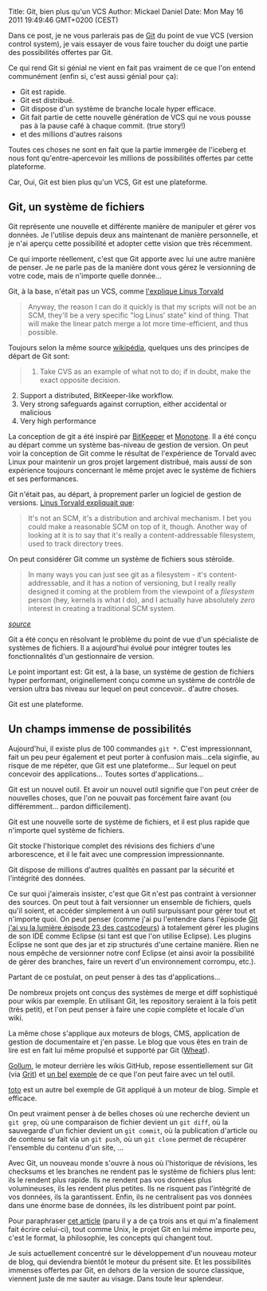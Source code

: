 Title: Git, bien plus qu'un VCS
Author: Mickael Daniel
Date: Mon May 16 2011 19:49:46 GMT+0200 (CEST)

Dans ce post, je ne vous parlerais pas de [Git](http://git-scm.com/) du point de vue VCS (version control system), je vais essayer de vous faire toucher du doigt une partie des possibilités offertes par Git.

Ce qui rend Git si génial ne vient en fait pas vraiment de ce que l'on entend communément (enfin si, c'est aussi génial pour ça):

* Git est rapide.
* Git est distribué.
* Git dispose d'un système de branche locale hyper efficace.
* Git fait partie de cette nouvelle génération de VCS qui ne vous pousse pas à la pause café à chaque commit. (true story!)
* et des millions d'autres raisons

Toutes ces choses ne sont en fait que la partie immergée de l'iceberg et nous font qu'entre-apercevoir les millions de possibilités offertes par cette plateforme.

Car, Oui, Git est bien plus qu'un VCS, Git est une plateforme.

## Git, un système de fichiers

Git représente une nouvelle et différente manière de manipuler et gérer vos données. Je l'utilise depuis deux ans maintenant de manière personnelle, et je n'ai aperçu cette possibilité et adopter cette vision que très récemment.

Ce qui importe réellement, c'est que Git apporte avec lui une autre manière de penser. Je ne parle pas de la manière dont vous gérez le versionning de votre code, mais de n'importe quelle donnée...

Git, à la base, n'était pas un VCS, comme [l'explique Linus Torvald](http://bit.ly/4UN1j)

> Anyway, the reason I can do it quickly is that my scripts will not be an SCM, they'll be a very specific "log Linus' state" kind of thing. That will make the linear patch merge a lot more time-efficient, and thus possible.

Toujours selon la même source [wikipédia](http://bit.ly/4UN1j), quelques uns des principes de départ de Git sont:

> 1. Take CVS as an example of what not to do; if in doubt, make the exact opposite decision.
2. Support a distributed, BitKeeper-like workflow.
3. Very strong safeguards against corruption, either accidental or malicious
4. Very high performance


La conception de git a été inspiré par [BitKeeper](http://www.bitkeeper.com/) et [Monotone](http://www.monotone.ca/main.php). Il a été conçu au départ comme un système bas-niveau de gestion de version. On peut voir la conception de Git comme le résultat de l'expérience de Torvald avec Linux pour maintenir un gros projet largement distribué, mais aussi de son expérience toujours concernant le même projet avec le système de fichiers et ses performances.

Git n'était pas, au départ, à proprement parler un logiciel de gestion de versions. [Linus Torvald expliquait que](http://marc.info/?l=linux-kernel&m=111293537202443): 

> It's not an SCM, it's a distribution and archival mechanism. I bet you could make a reasonable SCM on top of it, though. Another way of looking at it is to say that it's really a content-addressable filesystem, used to track directory trees.

On peut considérer Git comme un système de fichiers sous stéroïde. 
  
> In many ways you can just see git as a filesystem - it's content-addressable, and it has a notion of versioning, but I really really designed it coming at the problem from the viewpoint of a _filesystem_ person (hey, kernels is what I do), and I actually have absolutely _zero_ interest in creating a traditional SCM system.

_[source](http://marc.info/?l=linux-kernel&m=111314792424707)_

Git a été conçu en résolvant le problème du point de vue d'un spécialiste de systèmes de fichiers. Il a aujourd'hui évolué pour intégrer toutes les fonctionnalités d'un gestionnaire de version.

Le point important est: Git est, à la base, un système de gestion de fichiers hyper performant, originellement conçu comme un système de contrôle de version ultra bas niveau sur lequel on peut concevoir.. d'autre choses.

Git est une plateforme.

## Un champs immense de possibilités

Aujourd'hui, il existe plus de 100 commandes `git *`. C'est impressionnant, fait un peu peur également et peut porter à confusion mais...cela siginfie, au risque de me répéter, que Git est une plateforme... Sur lequel on peut concevoir des applications... Toutes sortes d'applications... 

Git est un nouvel outil. Et avoir un nouvel outil signifie que l'on peut créer de nouvelles choses, que l'on ne pouvait pas forcément faire avant (ou différemment... pardon difficilement).

Git est une nouvelle sorte de système de fichiers, et il est plus rapide que n'importe quel système de fichiers.

Git stocke l'historique complet des révisions des fichiers d'une arborescence, et il le fait avec une compression impressionnante.

Git dispose de millions d'autres qualités en passant par la sécurité et l'intégrité des données.

Ce sur quoi j'aimerais insister, c'est que Git n'est pas contraint à versionner des sources. On peut tout à fait versionner un ensemble de fichiers, quels qu'il soient, et accéder simplement à un outil surpuissant pour gérer tout et n'importe quoi. On peut penser (comme j'ai pu l'entendre dans l'épisode [Git j'ai vu la lumière épisode 23 des castcodeurs](http://lescastcodeurs.com/2010/05/les-cast-codeurs-podcast-episode-23-interview%C2%A0dvcs-et-git-jai-vu-la-lumiere-avec%C2%A0david-gageot-dalgodeal/)) à totalement gérer les plugins de son IDE comme Eclipse (si tant est que l'on utilise Eclipse). Les plugins Eclipse ne sont que des jar et zip structurés d'une certaine manière. Rien ne nous empêche de versionner notre conf Eclipse (et ainsi avoir la possibilité de gérer des branches, faire un revert d'un environnement corrompu, etc.).

Partant de ce postulat, on peut penser à des tas d'applications...

De nombreux projets ont conçus des systèmes de merge et diff sophistiqué pour wikis par exemple. En utilisant Git, les repository seraient à la fois petit (très petit), et l'on peut penser à faire une copie complète et locale d'un wiki.

La même chose s'applique aux moteurs de blogs, CMS, application de gestion de documentaire et j'en passe. Le blog que vous êtes en train de lire est en fait lui même propulsé et supporté par Git ([Wheat](https://github.com/creationix/wheat)).

[Gollum](https://github.com/github/gollum), le moteur derrière les wikis GitHub, repose essentiellement sur Git (via [Grit](https://github.com/mojombo/grit)) et [un bel](https://github.com/blog/699-making-github-more-open-git-backed-wikis) [exemple](https://github.com/blog/774-git-powered-wikis-improved) de ce que l'on peut faire avec un tel outil.

[toto](http://cloudhead.io/toto) est un autre bel exemple de Git appliqué à un moteur de blog. Simple et efficace.

On peut vraiment penser à de belles choses où une recherche devient un `git grep`, où une comparaison de fichier devient un `git diff`, où la sauvegarde d'un fichier devient un `git commit`, où la publication d'article ou de contenu se fait via un `git push`, où un `git clone` permet de récupérer l'ensemble du contenu d'un site, ...

Avec Git, un nouveau monde s'ouvre à nous où l'historique de révisions, les checksums et les branches ne rendent pas le système de fichiers plus lent: ils le rendent plus rapide. Ils ne rendent pas vos données plus volumineuses, ils les rendent plus petites. Ils ne risquent pas l'intégrité de vos données, ils la garantissent. Enfin, ils ne centralisent pas vos données dans une énorme base de données, ils les distribuent point par point.

Pour paraphraser [cet article](http://apenwarr.ca/log/?m=200801#31) (paru il y a de ça trois ans et qui m'a finalement fait écrire celui-ci), tout comme Unix, le projet Git en lui même importe peu, c'est le format, la philosophie, les concepts qui changent tout.

Je suis actuellement concentré sur le développement d'un nouveau moteur de blog, qui deviendra bientôt le moteur du présent site. Et les possibilités immenses offertes par Git, en dehors de la version de source classique, viennent juste de me sauter au visage. Dans toute leur splendeur.